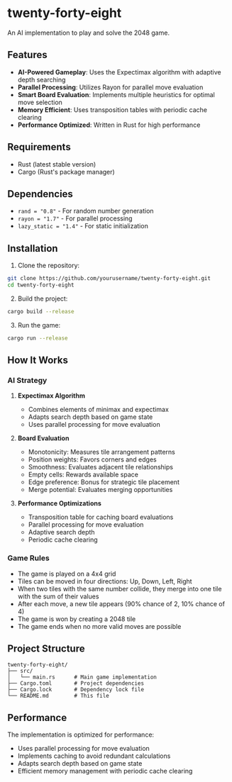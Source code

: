 # twenty-forty-eight

An AI implementation to play and solve the 2048 game.

## Features

- **AI-Powered Gameplay**: Uses the Expectimax algorithm with adaptive depth searching
- **Parallel Processing**: Utilizes Rayon for parallel move evaluation
- **Smart Board Evaluation**: Implements multiple heuristics for optimal move selection
- **Memory Efficient**: Uses transposition tables with periodic cache clearing
- **Performance Optimized**: Written in Rust for high performance

## Requirements

- Rust (latest stable version)
- Cargo (Rust's package manager)

## Dependencies

- `rand = "0.8"` - For random number generation
- `rayon = "1.7"` - For parallel processing
- `lazy_static = "1.4"` - For static initialization

## Installation

1. Clone the repository:
```bash
git clone https://github.com/yourusername/twenty-forty-eight.git
cd twenty-forty-eight
```

2. Build the project:
```bash
cargo build --release
```

3. Run the game:
```bash
cargo run --release
```

## How It Works

### AI Strategy

1. **Expectimax Algorithm**
   - Combines elements of minimax and expectimax
   - Adapts search depth based on game state
   - Uses parallel processing for move evaluation

2. **Board Evaluation**
   - Monotonicity: Measures tile arrangement patterns
   - Position weights: Favors corners and edges
   - Smoothness: Evaluates adjacent tile relationships
   - Empty cells: Rewards available space
   - Edge preference: Bonus for strategic tile placement
   - Merge potential: Evaluates merging opportunities

3. **Performance Optimizations**
   - Transposition table for caching board evaluations
   - Parallel processing for move evaluation
   - Adaptive search depth
   - Periodic cache clearing

### Game Rules

- The game is played on a 4x4 grid
- Tiles can be moved in four directions: Up, Down, Left, Right
- When two tiles with the same number collide, they merge into one tile with the sum of their values
- After each move, a new tile appears (90% chance of 2, 10% chance of 4)
- The game is won by creating a 2048 tile
- The game ends when no more valid moves are possible

## Project Structure

```
twenty-forty-eight/
├── src/
│   └── main.rs      # Main game implementation
├── Cargo.toml       # Project dependencies
├── Cargo.lock       # Dependency lock file
└── README.md        # This file
```

## Performance

The implementation is optimized for performance:
- Uses parallel processing for move evaluation
- Implements caching to avoid redundant calculations
- Adapts search depth based on game state
- Efficient memory management with periodic cache clearing


